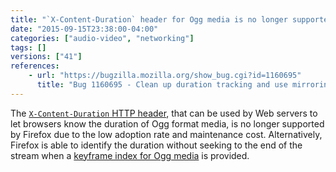 ```yaml
---
title: "`X-Content-Duration` header for Ogg media is no longer supported"
date: "2015-09-15T23:38:00-04:00"
categories: ["audio-video", "networking"]
tags: []
versions: ["41"]
references:
    - url: "https://bugzilla.mozilla.org/show_bug.cgi?id=1160695"
      title: "Bug 1160695 - Clean up duration tracking and use mirroring for cross-thread access"
---
```

The [`X-Content-Duration` HTTP header](https://developer.mozilla.org/docs/Web/HTTP/Configuring_servers_for_Ogg_media#Serve_X-Content-Duration_headers), that can be used by Web servers to let browsers know the duration of Ogg format media, is no longer supported by Firefox due to the low adoption rate and maintenance cost. Alternatively, Firefox is able to identify the duration without seeking to the end of the stream when a [keyframe index for Ogg media](http://blog.pearce.org.nz/2010/08/keyframe-indexed-ogg-files-supported-in.html) is provided.
